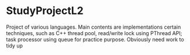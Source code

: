 StudyProjectL2
==============
Project of various languages. Main contents are implementations certain techniques, such as C++ thread pool, read/write lock using PThread API; task processor using queue for practice purpose. Obviously need work to tidy up
